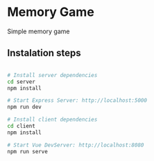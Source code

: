 # Memory Game
Simple memory game

## Instalation steps

```bash

# Install server dependencies
cd server
npm install

# Start Express Server: http://localhost:5000
npm run dev

# Install client dependencies
cd client
npm install

# Start Vue DevServer: http://localhost:8080
npm run serve

```
